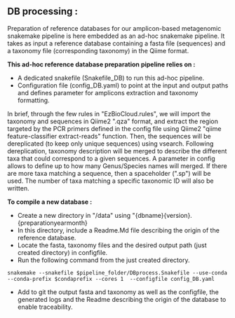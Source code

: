 ## DB processing :

Preparation of reference databases for our amplicon-based metagenomic snakemake pipeline is here embedded as an ad-hoc snakemake pipeline. It takes as input a reference database containing a fasta file (sequences) and a taxonomy file (corresponding taxonomy) in the Qiime format. 

**This ad-hoc reference database preparation pipeline relies on  :**
 - A dedicated snakefile (Snakefile_DB) to run this ad-hoc pipeline.
 - Configuration file (config_DB.yaml) to point at the input and output paths and defines parameter for amplicons extraction and taxonomy formatting. 

In brief, through the few rules in "EzBioCloud.rules", we will import the taxonomy and sequences in Qiime2 ".qza" format, and extract the region targeted by the PCR primers defined in the config file using Qiime2 "qiime feature-classifier extract-reads" function. Then, the sequences will be dereplicated (to keep only unique sequences) using vsearch. Following dereplication, taxonomy description will be merged to describe the different taxa that could correspond to a given sequences. A parameter in config allows to define up to how many Genus/Species names will merged. If there are more taxa matching a sequence, then a spaceholder (".sp") will be used. The number of taxa matching a specific taxonomic ID will also be written. 


**To compile a new database :**
- Create a new directory in "/data" using "{dbname}{version}.{preparationyearmonth}
- In this directory, include a Readme.Md file describing the origin of the reference database.
- Locate the fasta, taxonomy files and the desired output path (just created directory) in configfile. 
- Run the following command from the just created directory.
``` 
snakemake --snakefile $pipeline_folder/DBprocess.Snakefile --use-conda --conda-prefix $condaprefix --cores 1  --configfile config_DB.yaml     
```
- Add to git the output fasta and taxonomy as well as the configfile, the generated logs and the Readme describing the origin of the database to enable traceability. 
